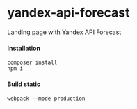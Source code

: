 # yandex-api-forecast
Landing page with Yandex API Forecast

#### Installation
```
composer install
npm i
```

#### Build static
```
webpack --mode production
```
